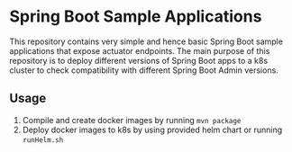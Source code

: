 # Spring Boot Sample Applications

This repository contains very simple and hence basic Spring Boot sample applications that expose actuator endpoints.
The main purpose of this repository is to deploy different versions of Spring Boot apps to a k8s cluster to check compatibility with different Spring Boot Admin versions.

## Usage
 1. Compile and create docker images by running `mvn package`
 1. Deploy docker images to k8s by using provided helm chart or running `runHelm.sh` 